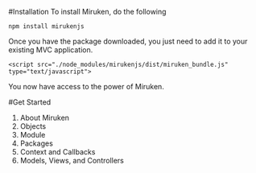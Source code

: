#Installation
To install Miruken, do the following

    npm install mirukenjs

Once you have the package downloaded, you just need to add it to your existing MVC application.

    <script src="./node_modules/mirukenjs/dist/miruken_bundle.js" type="text/javascript">

You now have access to the power of Miruken.

#Get Started

1. About Miruken
2. Objects
3. Module
4. Packages
5. Context and Callbacks
6. Models, Views, and Controllers